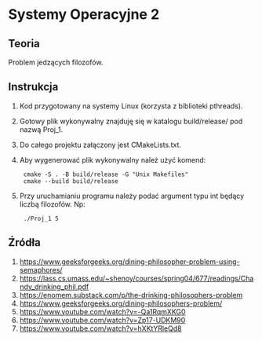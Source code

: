 # Systemy Operacyjne 2

## Teoria

Problem jedzących filozofów.

## Instrukcja

1. Kod przygotowany na systemy Linux (korzysta z biblioteki pthreads).
2. Gotowy plik wykonywalny znajduję się w katalogu build/release/ pod nazwą Proj_1.
3. Do całego projektu załączony jest CMakeLists.txt.
4. Aby wygenerować plik wykonywalny należ użyć komend:

        cmake -S . -B build/release -G "Unix Makefiles"
        cmake --build build/release
5. Przy uruchamianiu programu należy podać argument typu int będący liczbą filozofów. Np:

        ./Proj_1 5


## Źródła

1. <https://www.geeksforgeeks.org/dining-philosopher-problem-using-semaphores/>
2. <https://lass.cs.umass.edu/~shenoy/courses/spring04/677/readings/Chandy_drinking_phil.pdf>
3. <https://enomem.substack.com/p/the-drinking-philosophers-problem>
4. <https://www.geeksforgeeks.org/dining-philosophers-problem/>
5. <https://www.youtube.com/watch?v=-Qa1RqmXKG0>
6. <https://www.youtube.com/watch?v=Zp17-UDKM90>
7. <https://www.youtube.com/watch?v=hXKtYRleQd8>
